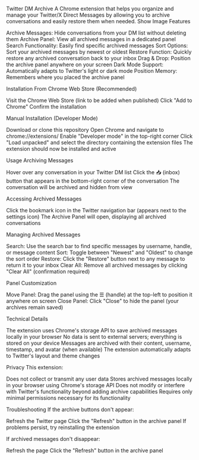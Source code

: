 Twitter DM Archive
A Chrome extension that helps you organize and manage your Twitter/X Direct Messages by allowing you to archive conversations and easily restore them when needed.
Show Image
Features

Archive Messages: Hide conversations from your DM list without deleting them
Archive Panel: View all archived messages in a dedicated panel
Search Functionality: Easily find specific archived messages
Sort Options: Sort your archived messages by newest or oldest
Restore Function: Quickly restore any archived conversation back to your inbox
Drag & Drop: Position the archive panel anywhere on your screen
Dark Mode Support: Automatically adapts to Twitter's light or dark mode
Position Memory: Remembers where you placed the archive panel

Installation
From Chrome Web Store (Recommended)

Visit the Chrome Web Store (link to be added when published)
Click "Add to Chrome"
Confirm the installation

Manual Installation (Developer Mode)

Download or clone this repository
Open Chrome and navigate to chrome://extensions/
Enable "Developer mode" in the top-right corner
Click "Load unpacked" and select the directory containing the extension files
The extension should now be installed and active

Usage
Archiving Messages

Hover over any conversation in your Twitter DM list
Click the 📥 (inbox) button that appears in the bottom-right corner of the conversation
The conversation will be archived and hidden from view

Accessing Archived Messages

Click the bookmark icon in the Twitter navigation bar (appears next to the settings icon)
The Archive Panel will open, displaying all archived conversations

Managing Archived Messages

Search: Use the search bar to find specific messages by username, handle, or message content
Sort: Toggle between "Newest" and "Oldest" to change the sort order
Restore: Click the "Restore" button next to any message to return it to your inbox
Clear All: Remove all archived messages by clicking "Clear All" (confirmation required)

Panel Customization

Move Panel: Drag the panel using the ☰ (handle) at the top-left to position it anywhere on screen
Close Panel: Click "Close" to hide the panel (your archives remain saved)

Technical Details

The extension uses Chrome's storage API to save archived messages locally in your browser
No data is sent to external servers; everything is stored on your device
Messages are archived with their content, username, timestamp, and avatar (when available)
The extension automatically adapts to Twitter's layout and theme changes

Privacy
This extension:

Does not collect or transmit any user data
Stores archived messages locally in your browser using Chrome's storage API
Does not modify or interfere with Twitter's functionality beyond adding archive capabilities
Requires only minimal permissions necessary for its functionality

Troubleshooting
If the archive buttons don't appear:

Refresh the Twitter page
Click the "Refresh" button in the archive panel
If problems persist, try reinstalling the extension

If archived messages don't disappear:

Refresh the page
Click the "Refresh" button in the archive panel

